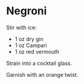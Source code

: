 # Negroni

Stir with ice:
* 1 oz dry gin
* 1 oz Campari
* 1 oz red vermouth

Strain into a cocktail glass.

Garnish with an orange twist.
